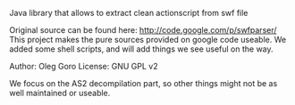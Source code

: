 Java library that allows to extract clean actionscript from swf file

Original source can be found here: http://code.google.com/p/swfparser/
This project makes the pure sources provided on google code useable.
We added some shell scripts, and will add things we see useful on the way.

Author: Oleg Goro
License: GNU GPL v2

We focus on the AS2 decompilation part, so other things might not be
as well maintained or useable.
